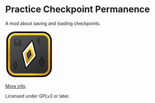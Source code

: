 # Practice Checkpoint Permanence
A mod about saving and loading checkpoints.

<img src="logo.png" width="150" alt="the mod's logo" />

[More info](about.md).

Licensed under GPLv3 or later.
